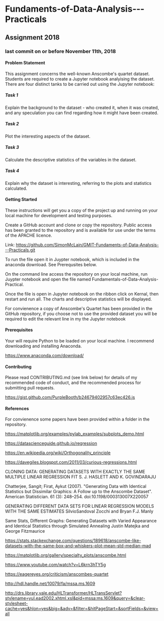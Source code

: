 # Fundaments-of-Data-Analysis---Practicals

## Assignment 2018

### last commit on or before November 11th, 2018

#### Problem Statement

This assignment concerns the well-known Anscombe's quartet dataset. Students are required to create a Jupyter notebook analyising the dataset. There are four distinct tanks to be carried out using the Jupyter notebook:

##### Task 1

Explain the background to the dataset - who created it, when it was created, and any speculation you can find regarding how it might have been created.

##### Task 2

Plot the interesting aspects of the dataset.

##### Task 3

Calculate the descriptive statistics of the variables in the dataset. 

##### Task 4
Explain why the dataset is interesting, referring to the plots and statistics calculated. 

#### Getting Started

These instructions will get you a copy of the project up and running on your local machine for development and testing purposes. 

Create a GitHub account and clone or copy the repository. Public access has been granted to the repository and is available for use under the terms of the APACHE licence. 

Link: https://github.com/SimonMcLain/GMIT-Fundaments-of-Data-Analysis---Practicals.git 

To run the file open it in Juypter notebook, which is included in the anaconda download. See Prerequsites below. 

On the command line access the repository on your local machine, run Juypter notebook and open the file named Fundamentals-of-Data-Analysis-Practical.

Once the file is open in Jupyter notebook on the ribbon click on Kernal, then restart and run all. The charts and descriptive statistics will be displayed.

For convienence a copy of Anscombe's Quartet has been provided in the GitHub repository, if you choose not to use the provided dataset you will be required to edit the relevant line in my the Jupyter notebook


#### Prerequisites

Your will require Python to be loaded on your local machine. I recommend downloading and installing Anaconda.

https://www.anaconda.com/download/


#### Contributing
Please read CONTRIBUTING.md (see link below) for details of my recommended code of conduct, and the recommended process for submitting pull requests.

https://gist.github.com/PurpleBooth/b24679402957c63ec426.js

#### References

For convienence some papers have been provided within a folder in the repository.

https://matplotlib.org/examples/pylab_examples/subplots_demo.html


https://datascienceguide.github.io/regression


https://en.wikipedia.org/wiki/Orthogonality_principle


https://davegiles.blogspot.com/2011/03/curious-regressions.html


CLONING DATA: GENERATING DATASETS WITH EXACTLY THE SAME MULTIPLE LINEAR REGRESSION FIT S. J. HASLETT AND K. GOVINDARAJU


Chatterjee, Sangit; Firat, Aykut (2007). "Generating Data with Identical Statistics but Dissimilar Graphics: A Follow up to the Anscombe Dataset". American Statistician. 61 (3): 248–254. doi:10.1198/000313007X220057


GENERATING DIFFERENT DATA SETS FOR LINEAR REGRESSION MODELS WITH THE SAME ESTIMATES
SilvioSandoval Zocchi and Bryan F.J. Manly


Same Stats, Different Graphs: Generating Datasets with Varied Appearance and Identical Statistics through Simulated Annealing Justin Matejka and George Fitzmaurice 


https://stats.stackexchange.com/questions/189618/anscombe-like-datasets-with-the-same-box-and-whiskers-plot-mean-std-median-mad


https://matplotlib.org/gallery/specialty_plots/anscombe.html


https://www.youtube.com/watch?v=L6krn3hTY5g


https://eagereyes.org/criticism/anscombes-quartet


http://hdl.handle.net/10079/fa/mssa.ms.1609 


http://drs.library.yale.edu/HLTransformer/HLTransServlet?stylename=yul.ead2002.xhtml.xsl&pid=mssa:ms.1609&query=&clear-stylesheet-cache=yes&hlon=yes&big=&adv=&filter=&hitPageStart=&sortFields=&view=all
